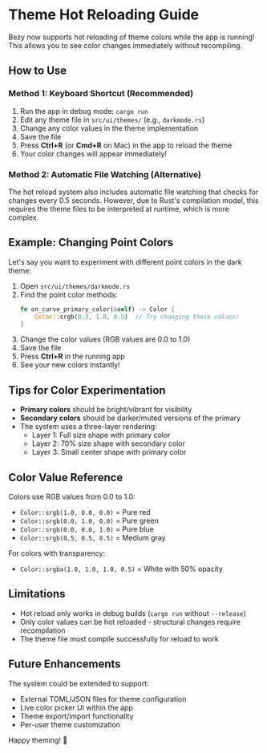 # Theme Hot Reloading Guide

Bezy now supports hot reloading of theme colors while the app is running! This allows you to see color changes immediately without recompiling.

## How to Use

### Method 1: Keyboard Shortcut (Recommended)

1. Run the app in debug mode: `cargo run`
2. Edit any theme file in `src/ui/themes/` (e.g., `darkmode.rs`)
3. Change any color values in the theme implementation
4. Save the file
5. Press **Ctrl+R** (or **Cmd+R** on Mac) in the app to reload the theme
6. Your color changes will appear immediately!

### Method 2: Automatic File Watching (Alternative)

The hot reload system also includes automatic file watching that checks for changes every 0.5 seconds. However, due to Rust's compilation model, this requires the theme files to be interpreted at runtime, which is more complex.

## Example: Changing Point Colors

Let's say you want to experiment with different point colors in the dark theme:

1. Open `src/ui/themes/darkmode.rs`
2. Find the point color methods:
   ```rust
   fn on_curve_primary_color(&self) -> Color {
       Color::srgb(0.3, 1.0, 0.5)  // Try changing these values!
   }
   ```
3. Change the color values (RGB values are 0.0 to 1.0)
4. Save the file
5. Press **Ctrl+R** in the running app
6. See your new colors instantly!

## Tips for Color Experimentation

- **Primary colors** should be bright/vibrant for visibility
- **Secondary colors** should be darker/muted versions of the primary
- The system uses a three-layer rendering:
  - Layer 1: Full size shape with primary color
  - Layer 2: 70% size shape with secondary color  
  - Layer 3: Small center shape with primary color

## Color Value Reference

Colors use RGB values from 0.0 to 1.0:
- `Color::srgb(1.0, 0.0, 0.0)` = Pure red
- `Color::srgb(0.0, 1.0, 0.0)` = Pure green
- `Color::srgb(0.0, 0.0, 1.0)` = Pure blue
- `Color::srgb(0.5, 0.5, 0.5)` = Medium gray

For colors with transparency:
- `Color::srgba(1.0, 1.0, 1.0, 0.5)` = White with 50% opacity

## Limitations

- Hot reload only works in debug builds (`cargo run` without `--release`)
- Only color values can be hot reloaded - structural changes require recompilation
- The theme file must compile successfully for reload to work

## Future Enhancements

The system could be extended to support:
- External TOML/JSON files for theme configuration
- Live color picker UI within the app
- Theme export/import functionality
- Per-user theme customization

Happy theming! 🎨